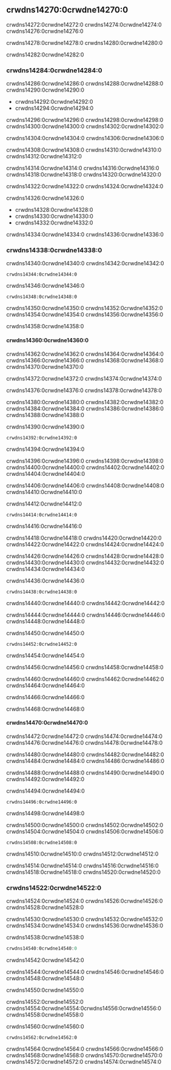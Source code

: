 ## crwdns14270:0crwdne14270:0

crwdns14272:0crwdne14272:0 crwdns14274:0crwdne14274:0 crwdns14276:0crwdne14276:0

crwdns14278:0crwdne14278:0 crwdns14280:0crwdne14280:0

crwdns14282:0crwdne14282:0

### crwdns14284:0crwdne14284:0

crwdns14286:0crwdne14286:0 crwdns14288:0crwdne14288:0 crwdns14290:0crwdne14290:0

* crwdns14292:0crwdne14292:0
* crwdns14294:0crwdne14294:0

crwdns14296:0crwdne14296:0 crwdns14298:0crwdne14298:0 crwdns14300:0crwdne14300:0 crwdns14302:0crwdne14302:0

crwdns14304:0crwdne14304:0 crwdns14306:0crwdne14306:0

crwdns14308:0crwdne14308:0 crwdns14310:0crwdne14310:0 crwdns14312:0crwdne14312:0

crwdns14314:0crwdne14314:0 crwdns14316:0crwdne14316:0 crwdns14318:0crwdne14318:0 crwdns14320:0crwdne14320:0

crwdns14322:0crwdne14322:0 crwdns14324:0crwdne14324:0

crwdns14326:0crwdne14326:0

* crwdns14328:0crwdne14328:0
* crwdns14330:0crwdne14330:0
* crwdns14332:0crwdne14332:0

crwdns14334:0crwdne14334:0 crwdns14336:0crwdne14336:0

### crwdns14338:0crwdne14338:0

crwdns14340:0crwdne14340:0 crwdns14342:0crwdne14342:0

```rust,ignore,does_not_compile
crwdns14344:0crwdne14344:0
```

crwdns14346:0crwdne14346:0

```console
crwdns14348:0crwdne14348:0
```

crwdns14350:0crwdne14350:0 crwdns14352:0crwdne14352:0 crwdns14354:0crwdne14354:0 crwdns14356:0crwdne14356:0

crwdns14358:0crwdne14358:0

#### crwdns14360:0crwdne14360:0

crwdns14362:0crwdne14362:0 crwdns14364:0crwdne14364:0 crwdns14366:0crwdne14366:0 crwdns14368:0crwdne14368:0 crwdns14370:0crwdne14370:0

crwdns14372:0crwdne14372:0 crwdns14374:0crwdne14374:0

crwdns14376:0crwdne14376:0 crwdns14378:0crwdne14378:0

crwdns14380:0crwdne14380:0 crwdns14382:0crwdne14382:0 crwdns14384:0crwdne14384:0 crwdns14386:0crwdne14386:0 crwdns14388:0crwdne14388:0

<span class="filename">crwdns14390:0crwdne14390:0</span>

```rust,noplayground
crwdns14392:0crwdne14392:0
```


<span class="caption">crwdns14394:0crwdne14394:0</span>

crwdns14396:0crwdne14396:0 crwdns14398:0crwdne14398:0 crwdns14400:0crwdne14400:0 crwdns14402:0crwdne14402:0 crwdns14404:0crwdne14404:0

crwdns14406:0crwdne14406:0 crwdns14408:0crwdne14408:0 crwdns14410:0crwdne14410:0

<span class="filename">crwdns14412:0crwdne14412:0</span>

```rust,ignore,does_not_compile
crwdns14414:0crwdne14414:0
```


<span class="caption">crwdns14416:0crwdne14416:0</span>

crwdns14418:0crwdne14418:0 crwdns14420:0crwdne14420:0 crwdns14422:0crwdne14422:0 crwdns14424:0crwdne14424:0

crwdns14426:0crwdne14426:0 crwdns14428:0crwdne14428:0 crwdns14430:0crwdne14430:0 crwdns14432:0crwdne14432:0 crwdns14434:0crwdne14434:0

crwdns14436:0crwdne14436:0

```console
crwdns14438:0crwdne14438:0
```

crwdns14440:0crwdne14440:0 crwdns14442:0crwdne14442:0

crwdns14444:0crwdne14444:0 crwdns14446:0crwdne14446:0 crwdns14448:0crwdne14448:0

<span class="filename">crwdns14450:0crwdne14450:0</span>

```rust,noplayground
crwdns14452:0crwdne14452:0
```


<span class="caption">crwdns14454:0crwdne14454:0</span>

crwdns14456:0crwdne14456:0 crwdns14458:0crwdne14458:0

crwdns14460:0crwdne14460:0 crwdns14462:0crwdne14462:0 crwdns14464:0crwdne14464:0

crwdns14466:0crwdne14466:0

crwdns14468:0crwdne14468:0

#### crwdns14470:0crwdne14470:0

crwdns14472:0crwdne14472:0 crwdns14474:0crwdne14474:0 crwdns14476:0crwdne14476:0 crwdns14478:0crwdne14478:0

crwdns14480:0crwdne14480:0 crwdns14482:0crwdne14482:0 crwdns14484:0crwdne14484:0 crwdns14486:0crwdne14486:0

crwdns14488:0crwdne14488:0 crwdns14490:0crwdne14490:0 crwdns14492:0crwdne14492:0

<span class="filename">crwdns14494:0crwdne14494:0</span>

```rust,ignore,panics
crwdns14496:0crwdne14496:0
```


<span class="caption">crwdns14498:0crwdne14498:0</span>

crwdns14500:0crwdne14500:0 crwdns14502:0crwdne14502:0 crwdns14504:0crwdne14504:0 crwdns14506:0crwdne14506:0

```console
crwdns14508:0crwdne14508:0
```

crwdns14510:0crwdne14510:0 crwdns14512:0crwdne14512:0

crwdns14514:0crwdne14514:0 crwdns14516:0crwdne14516:0 crwdns14518:0crwdne14518:0 crwdns14520:0crwdne14520:0

### crwdns14522:0crwdne14522:0

crwdns14524:0crwdne14524:0 crwdns14526:0crwdne14526:0 crwdns14528:0crwdne14528:0

crwdns14530:0crwdne14530:0 crwdns14532:0crwdne14532:0 crwdns14534:0crwdne14534:0 crwdns14536:0crwdne14536:0

<span class="filename">crwdns14538:0crwdne14538:0</span>

```rust
crwdns14540:0crwdne14540:0
```


<span class="caption">crwdns14542:0crwdne14542:0</span>

crwdns14544:0crwdne14544:0 crwdns14546:0crwdne14546:0 crwdns14548:0crwdne14548:0

crwdns14550:0crwdne14550:0

crwdns14552:0crwdne14552:0 crwdns14554:0crwdne14554:0<!-- ignore -->crwdns14556:0crwdne14556:0 crwdns14558:0crwdne14558:0

crwdns14560:0crwdne14560:0

```console
crwdns14562:0crwdne14562:0
```

crwdns14564:0crwdne14564:0 crwdns14566:0crwdne14566:0 crwdns14568:0crwdne14568:0 crwdns14570:0crwdne14570:0 crwdns14572:0crwdne14572:0 crwdns14574:0crwdne14574:0
